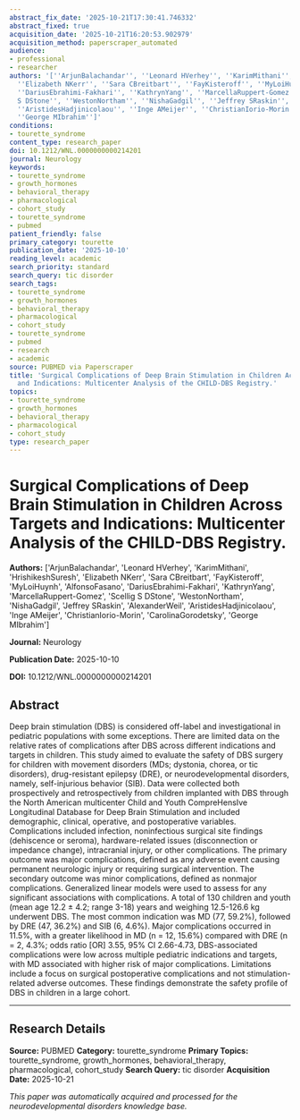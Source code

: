 ```yaml
---
abstract_fix_date: '2025-10-21T17:30:41.746332'
abstract_fixed: true
acquisition_date: '2025-10-21T16:20:53.902979'
acquisition_method: paperscraper_automated
audience:
- professional
- researcher
authors: '[''ArjunBalachandar'', ''Leonard HVerhey'', ''KarimMithani'', ''HrishikeshSuresh'',
  ''Elizabeth NKerr'', ''Sara CBreitbart'', ''FayKisteroff'', ''MyLoiHuynh'', ''AlfonsoFasano'',
  ''DariusEbrahimi-Fakhari'', ''KathrynYang'', ''MarcellaRuppert-Gomez'', ''Scellig
  S DStone'', ''WestonNortham'', ''NishaGadgil'', ''Jeffrey SRaskin'', ''AlexanderWeil'',
  ''AristidesHadjinicolaou'', ''Inge AMeijer'', ''ChristianIorio-Morin'', ''CarolinaGorodetsky'',
  ''George MIbrahim'']'
conditions:
- tourette_syndrome
content_type: research_paper
doi: 10.1212/WNL.0000000000214201
journal: Neurology
keywords:
- tourette_syndrome
- growth_hormones
- behavioral_therapy
- pharmacological
- cohort_study
- tourette_syndrome
- pubmed
patient_friendly: false
primary_category: tourette
publication_date: '2025-10-10'
reading_level: academic
search_priority: standard
search_query: tic disorder
search_tags:
- tourette_syndrome
- growth_hormones
- behavioral_therapy
- pharmacological
- cohort_study
- tourette_syndrome
- pubmed
- research
- academic
source: PUBMED via Paperscraper
title: 'Surgical Complications of Deep Brain Stimulation in Children Across Targets
  and Indications: Multicenter Analysis of the CHILD-DBS Registry.'
topics:
- tourette_syndrome
- growth_hormones
- behavioral_therapy
- pharmacological
- cohort_study
type: research_paper
---
```


# Surgical Complications of Deep Brain Stimulation in Children Across Targets and Indications: Multicenter Analysis of the CHILD-DBS Registry.

**Authors:** ['ArjunBalachandar', 'Leonard HVerhey', 'KarimMithani', 'HrishikeshSuresh', 'Elizabeth NKerr', 'Sara CBreitbart', 'FayKisteroff', 'MyLoiHuynh', 'AlfonsoFasano', 'DariusEbrahimi-Fakhari', 'KathrynYang', 'MarcellaRuppert-Gomez', 'Scellig S DStone', 'WestonNortham', 'NishaGadgil', 'Jeffrey SRaskin', 'AlexanderWeil', 'AristidesHadjinicolaou', 'Inge AMeijer', 'ChristianIorio-Morin', 'CarolinaGorodetsky', 'George MIbrahim']

**Journal:** Neurology

**Publication Date:** 2025-10-10

**DOI:** 10.1212/WNL.0000000000214201

## Abstract

Deep brain stimulation (DBS) is considered off-label and investigational in pediatric populations with some exceptions. There are limited data on the relative rates of complications after DBS across different indications and targets in children. This study aimed to evaluate the safety of DBS surgery for children with movement disorders (MDs; dystonia, chorea, or tic disorders), drug-resistant epilepsy (DRE), or neurodevelopmental disorders, namely, self-injurious behavior (SIB). Data were collected both prospectively and retrospectively from children implanted with DBS through the North American multicenter Child and Youth CompreHensIve Longitudinal Database for Deep Brain Stimulation and included demographic, clinical, operative, and postoperative variables. Complications included infection, noninfectious surgical site findings (dehiscence or seroma), hardware-related issues (disconnection or impedance change), intracranial injury, or other complications. The primary outcome was major complications, defined as any adverse event causing permanent neurologic injury or requiring surgical intervention. The secondary outcome was minor complications, defined as nonmajor complications. Generalized linear models were used to assess for any significant associations with complications. A total of 130 children and youth (mean age 12.2 ± 4.2; range 3-18) years and weighing 12.5-126.6 kg underwent DBS. The most common indication was MD (77, 59.2%), followed by DRE (47, 36.2%) and SIB (6, 4.6%). Major complications occurred in 11.5%, with a greater likelihood in MD (n = 12, 15.6%) compared with DRE (n = 2, 4.3%; odds ratio [OR] 3.55, 95% CI 2.66-4.73, DBS-associated complications were low across multiple pediatric indications and targets, with MD associated with higher risk of major complications. Limitations include a focus on surgical postoperative complications and not stimulation-related adverse outcomes. These findings demonstrate the safety profile of DBS in children in a large cohort.

---

## Research Details

**Source:** PUBMED
**Category:** tourette_syndrome
**Primary Topics:** tourette_syndrome, growth_hormones, behavioral_therapy, pharmacological, cohort_study
**Search Query:** tic disorder
**Acquisition Date:** 2025-10-21

*This paper was automatically acquired and processed for the neurodevelopmental disorders knowledge base.*
